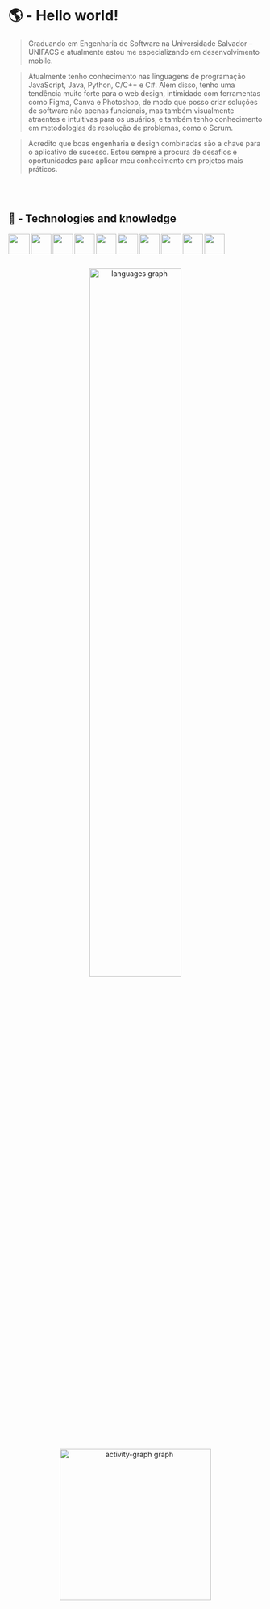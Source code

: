 <h1>🌎 -  Hello world!</h1>

> Graduando em Engenharia de Software na Universidade Salvador – UNIFACS e atualmente estou me especializando em desenvolvimento mobile. 

>Atualmente tenho conhecimento nas linguagens de programação JavaScript, Java, Python, C/C++ e C#. Além disso, tenho uma tendência muito forte para o web design, intimidade com ferramentas como Figma, Canva e Photoshop, de modo que posso criar soluções de software não apenas funcionais, mas também visualmente atraentes e intuitivas para os usuários, e também tenho conhecimento em metodologias de resolução de problemas, como o Scrum. 

>Acredito que boas engenharia e design combinadas são a chave para o aplicativo de sucesso. Estou sempre à procura de desafios e oportunidades para aplicar meu conhecimento em projetos mais práticos.


<br>
<br>

<h2 align="left"> 
  🧠 - Technologies and knowledge
</h2>

<div align="left"> 

<img align="left" height="40" width="42" src="https://github.com/user-attachments/assets/5a7c6de0-dda6-4b94-b409-c8e01b78ec52">

<img align="left" height="40" width="40" src="https://github.com/user-attachments/assets/7b1b594c-959a-455e-849e-593fe8399383">

<img align="left" height="40" width="40" src="https://github.com/user-attachments/assets/0cbf3a75-3cdf-402f-8d61-51ecca49ee58">

<img align="left" height="40" width="40" src="https://github.com/user-attachments/assets/d6e308e9-69da-40a1-b9b0-0ddce3514ecc">

<img align="left" height="40" width="40" src="https://github.com/user-attachments/assets/eaeef006-2d36-495f-9500-1b46541fdf40">

<img align="left" height="40" width="40" src="https://github.com/carolbarbosa101/carolbarbosa101/assets/44561610/e3520d7c-c3c2-4dff-90e2-86355adc6f7c">

<img align="left" height="40" width="40" src="https://github.com/carolbarbosa101/carolbarbosa101/assets/44561610/2a52f515-32c0-419a-8550-d196743d93dd">

<img align="left" height="40" width="40" src="https://github.com/user-attachments/assets/eada8f8a-627d-4fb5-bb34-a4a45a7631cb">

<img align="left" height="40" width="40" src="https://github.com/user-attachments/assets/1abbae84-df7f-4db5-a878-799050950524">

<img align="left" height="40" width="40" src="https://github.com/user-attachments/assets/68723b98-ca09-4659-94c8-a964991d6c3e">

</div>


<br>
<br>
<br>
<br>

<div align="center">
  <img src="https://github-readme-stats.vercel.app/api/top-langs?username=willradoux&locale=en&hide_title=false&layout=compact&card_width=320&langs_count=5&theme=github_dark&hide_border=false&order=2" width="60%" alt="languages graph"  />
  <img src="https://github-readme-activity-graph.vercel.app/graph?username=willradoux&radius=16&theme=github-dark&area=true&order=5&hide_border=false&hide_title=false" height="300" alt="activity-graph graph"  />
</div>

